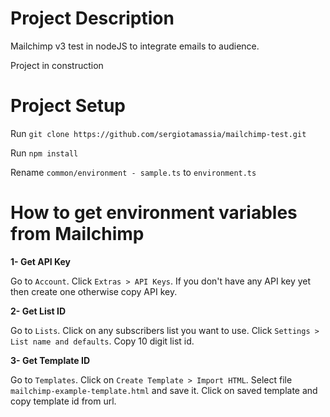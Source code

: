# Project Description

Mailchimp v3 test in nodeJS to integrate emails to audience.

Project in construction

# Project Setup

Run `git clone https://github.com/sergiotamassia/mailchimp-test.git`

Run `npm install`

Rename `common/environment - sample.ts` to `environment.ts`

# How to get environment variables from Mailchimp

**1- Get API Key**

Go to `Account`. Click `Extras > API Keys`. If you don't have any API key yet then create one otherwise copy API key.

**2- Get List ID**

Go to `Lists`. Click on any subscribers list you want to use. Click `Settings > List name and defaults`. Copy 10 digit list id.

**3- Get Template ID**

Go to `Templates`. Click on `Create Template > Import HTML`. Select file `mailchimp-example-template.html` and save it. Click on saved template and copy template id from url.
